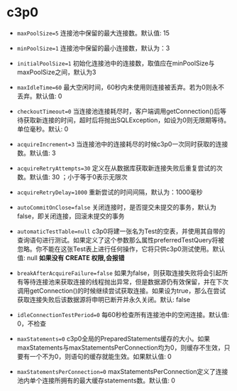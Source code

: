 c3p0
========

- `maxPoolSize=5` 连接池中保留的最大连接数。默认值: 15

- `minPoolSize=1` 连接池中保留的最小连接数，默认为：3

- `initialPoolSize=1` 初始化连接池中的连接数，取值应在minPoolSize与maxPoolSize之间，默认为3

- `maxIdleTime=60` 最大空闲时间，60秒内未使用则连接被丢弃。若为0则永不丢弃。默认值: 0

- `checkoutTimeout=0` 当连接池连接耗尽时，客户端调用getConnection()后等待获取新连接的时间，超时后将抛出SQLException，如设为0则无限期等待。单位毫秒。默认: 0

- `acquireIncrement=3` 当连接池中的连接耗尽的时候c3p0一次同时获取的连接数。默认值: 3

- `acquireRetryAttempts=30` 定义在从数据库获取新连接失败后重复尝试的次数。默认值: 30 ；小于等于0表示无限次

- `acquireRetryDelay=1000` 重新尝试的时间间隔，默认为：1000毫秒

- `autoCommitOnClose=false` 关闭连接时，是否提交未提交的事务，默认为false，即关闭连接，回滚未提交的事务

- `automaticTestTable=null` c3p0将建一张名为Test的空表，并使用其自带的查询语句进行测试。如果定义了这个参数那么属性preferredTestQuery将被忽略。你不能在这张Test表上进行任何操作，它将只供c3p0测试使用。默认值: null
  **如果没有 CREATE 权限,会报错**

- `breakAfterAcquireFailure=false` 如果为false，则获取连接失败将会引起所有等待连接池来获取连接的线程抛出异常，但是数据源仍有效保留，并在下次调用getConnection()的时候继续尝试获取连接。如果设为true，那么在尝试获取连接失败后该数据源将申明已断开并永久关闭。默认: false

- `idleConnectionTestPeriod=0` 每60秒检查所有连接池中的空闲连接。默认值: 0，不检查

- `maxStatements=0` c3p0全局的PreparedStatements缓存的大小。如果maxStatements与maxStatementsPerConnection均为0，则缓存不生效，只要有一个不为0，则语句的缓存就能生效。如果默认值: 0

- `maxStatementsPerConnection=0` maxStatementsPerConnection定义了连接池内单个连接所拥有的最大缓存statements数。默认值: 0

